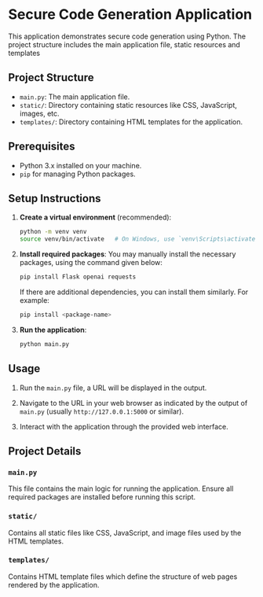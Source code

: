 # Secure Code Generation Application

This application demonstrates secure code generation using Python. The project structure includes the main application file, static resources and templates

## Project Structure

- `main.py`: The main application file.
- `static/`: Directory containing static resources like CSS, JavaScript, images, etc.
- `templates/`: Directory containing HTML templates for the application.

## Prerequisites

- Python 3.x installed on your machine.
- `pip` for managing Python packages.

## Setup Instructions

1. **Create a virtual environment** (recommended):
    ```sh
    python -m venv venv
    source venv/bin/activate   # On Windows, use `venv\Scripts\activate`
    ```

2. **Install required packages**:
    You may manually install the necessary packages, using the command given below:
    ```sh
    pip install Flask openai requests
    ```

    If there are additional dependencies, you can install them similarly. For example:
    ```sh
    pip install <package-name>
    ```

3. **Run the application**:
    ```sh
    python main.py
    ```

## Usage

1. Run the `main.py` file, a URL will be displayed in the output.

2. Navigate to the URL in your web browser as indicated by the output of `main.py` (usually `http://127.0.0.1:5000` or similar).

3. Interact with the application through the provided web interface.

## Project Details

### `main.py`

This file contains the main logic for running the application. Ensure all required packages are installed before running this script.

### `static/`

Contains all static files like CSS, JavaScript, and image files used by the HTML templates.

### `templates/`

Contains HTML template files which define the structure of web pages rendered by the application.
